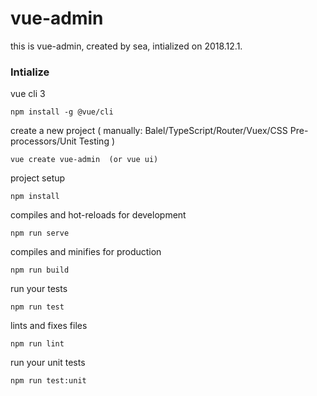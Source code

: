 # vue-admin
this is vue-admin, created by sea, intialized on 2018.12.1.

### Intialize 

vue cli 3

` npm install -g @vue/cli  `

create a new project ( manually: Balel/TypeScript/Router/Vuex/CSS Pre-processors/Unit Testing )

` vue create vue-admin  (or vue ui) `

project setup

` npm install `

compiles and hot-reloads for development

` npm run serve `

compiles and minifies for production

` npm run build `

run your tests

` npm run test `

lints and fixes files

` npm run lint `

run your unit tests

` npm run test:unit `

